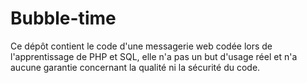 # Bubble-time
Ce dépôt contient le code d'une messagerie web codée lors de l'apprentissage de
PHP et SQL, elle n'a pas un but d'usage réel et n'a aucune garantie concernant
la qualité ni la sécurité du code.
